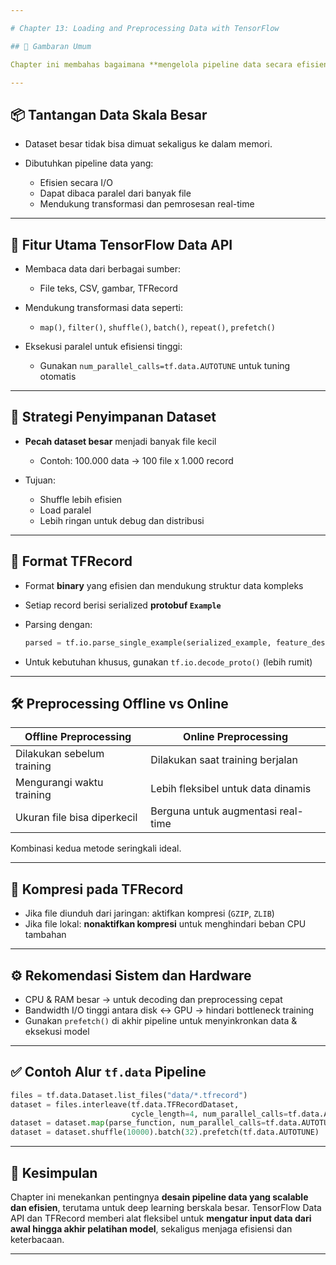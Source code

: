 ```yaml
---

# Chapter 13: Loading and Preprocessing Data with TensorFlow

## 🎯 Gambaran Umum

Chapter ini membahas bagaimana **mengelola pipeline data secara efisien** untuk proyek Machine Learning berskala besar menggunakan **TensorFlow Data API** dan format file **TFRecord**. Fokus utamanya adalah efisiensi pemrosesan, fleksibilitas transformasi data, dan optimalisasi alur input ke model.

---
```


## 📦 Tantangan Data Skala Besar

* Dataset besar tidak bisa dimuat sekaligus ke dalam memori.
* Dibutuhkan pipeline data yang:

  * Efisien secara I/O
  * Dapat dibaca paralel dari banyak file
  * Mendukung transformasi dan pemrosesan real-time

---

## 🔧 Fitur Utama TensorFlow Data API

* Membaca data dari berbagai sumber:

  * File teks, CSV, gambar, TFRecord
* Mendukung transformasi data seperti:

  * `map()`, `filter()`, `shuffle()`, `batch()`, `repeat()`, `prefetch()`
* Eksekusi paralel untuk efisiensi tinggi:

  * Gunakan `num_parallel_calls=tf.data.AUTOTUNE` untuk tuning otomatis

---

## 🧩 Strategi Penyimpanan Dataset

* **Pecah dataset besar** menjadi banyak file kecil

  * Contoh: 100.000 data → 100 file x 1.000 record
* Tujuan:

  * Shuffle lebih efisien
  * Load paralel
  * Lebih ringan untuk debug dan distribusi

---

## 📁 Format TFRecord

* Format **binary** yang efisien dan mendukung struktur data kompleks
* Setiap record berisi serialized **protobuf `Example`**
* Parsing dengan:

  ```python
  parsed = tf.io.parse_single_example(serialized_example, feature_description)
  ```
* Untuk kebutuhan khusus, gunakan `tf.io.decode_proto()` (lebih rumit)

---

## 🛠️ Preprocessing Offline vs Online

| Offline Preprocessing       | Online Preprocessing               |
| --------------------------- | ---------------------------------- |
| Dilakukan sebelum training  | Dilakukan saat training berjalan   |
| Mengurangi waktu training   | Lebih fleksibel untuk data dinamis |
| Ukuran file bisa diperkecil | Berguna untuk augmentasi real-time |

Kombinasi kedua metode seringkali ideal.

---

## 🔐 Kompresi pada TFRecord

* Jika file diunduh dari jaringan: aktifkan kompresi (`GZIP`, `ZLIB`)
* Jika file lokal: **nonaktifkan kompresi** untuk menghindari beban CPU tambahan

---

## ⚙️ Rekomendasi Sistem dan Hardware

* CPU & RAM besar → untuk decoding dan preprocessing cepat
* Bandwidth I/O tinggi antara disk ↔ GPU → hindari bottleneck training
* Gunakan `prefetch()` di akhir pipeline untuk menyinkronkan data & eksekusi model

---

## ✅ Contoh Alur `tf.data` Pipeline

```python
files = tf.data.Dataset.list_files("data/*.tfrecord")
dataset = files.interleave(tf.data.TFRecordDataset,
                           cycle_length=4, num_parallel_calls=tf.data.AUTOTUNE)
dataset = dataset.map(parse_function, num_parallel_calls=tf.data.AUTOTUNE)
dataset = dataset.shuffle(10000).batch(32).prefetch(tf.data.AUTOTUNE)
```

---

## 🧠 Kesimpulan

Chapter ini menekankan pentingnya **desain pipeline data yang scalable dan efisien**, terutama untuk deep learning berskala besar. TensorFlow Data API dan TFRecord memberi alat fleksibel untuk **mengatur input data dari awal hingga akhir pelatihan model**, sekaligus menjaga efisiensi dan keterbacaan.

---
